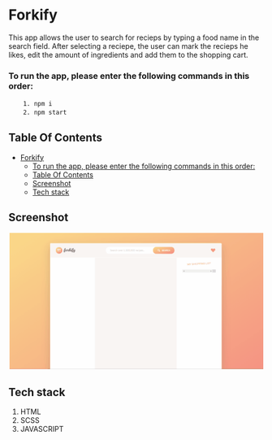 # Forkify
This app allows the user to search for recieps by typing a food name in the search field.
After selecting a reciepe, the user can mark the recieps he likes, edit the amount of ingredients and add them to the shopping cart.

### To run the app, please enter the following commands in this order:
```sh
    1. npm i
    2. npm start
```


## Table Of Contents
- [Forkify](#loop-machine)
    - [To run the app, please enter the following commands in this order:](#to-run-the-app-please-enter-the-following-commands-in-this-order)
  - [Table Of Contents](#table-of-contents)
  - [Screenshot](#screenshot)
  - [Tech stack](#tech-stack)
  
## Screenshot
<p align="center"><img src="./src/images/forkify.gif" width="500" /></p>

## Tech stack
1. HTML
2. SCSS
3. JAVASCRIPT

